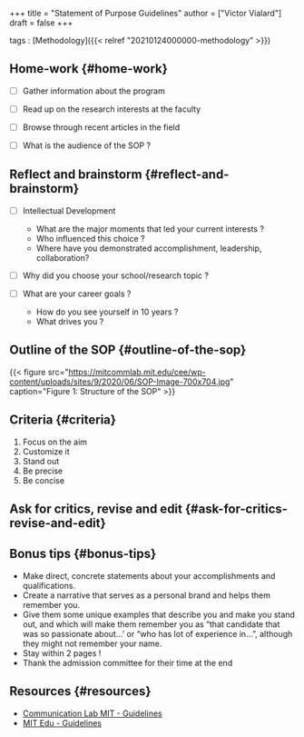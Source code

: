 +++
title = "Statement of Purpose Guidelines"
author = ["Victor Vialard"]
draft = false
+++

tags
: [Methodology]({{< relref "20210124000000-methodology" >}})

## Home-work {#home-work}

- [ ] Gather information about the program

- [ ] Read up on the research interests at the faculty

- [ ] Browse through recent articles in the field

- [ ] What is the audience of the SOP ?

## Reflect and brainstorm {#reflect-and-brainstorm}

- [ ] Intellectual Development

  - What are the major moments that led your current interests ?
  - Who influenced this choice ?
  - Where have you demonstrated accomplishment, leadership, collaboration?

- [ ] Why did you choose your school/research topic ?

- [ ] What are your career goals ?
  - How do you see yourself in 10 years ?
  - What drives you ?

## Outline of the SOP {#outline-of-the-sop}

{{< figure src="https://mitcommlab.mit.edu/cee/wp-content/uploads/sites/9/2020/06/SOP-Image-700x704.jpg" caption="Figure 1: Structure of the SOP" >}}

## Criteria {#criteria}

1.  Focus on the aim
2.  Customize it
3.  Stand out
4.  Be precise
5.  Be concise

## Ask for critics, revise and edit {#ask-for-critics-revise-and-edit}

## Bonus tips {#bonus-tips}

- Make direct, concrete statements about your accomplishments and qualifications.
- Create a narrative that serves as a personal brand and helps them remember you.
- Give them some unique examples that describe you and make you stand out, and which will make them remember you as “that candidate that was so passionate about…’ or “who has lot of experience in…”, although they might not remember your name.
- Stay within 2 pages !
- Thank the admission committee for their time at the end

## Resources {#resources}

- [Communication Lab MIT - Guidelines](https://mitcommlab.mit.edu/cee/commkit/statement-of-purpose/)
- [MIT Edu - Guidelines](https://web.mit.edu/msrp/myMSRP/docs/Statement%20of%20purpose%20guidelines.pdf)
